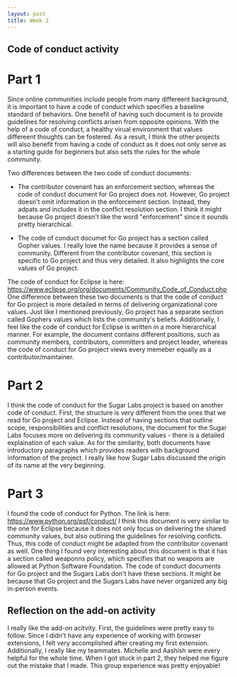 ```yaml
---
layout: post
title: Week 2
---
```


## Code of conduct activity 

# Part 1

Since online communities include people from many differeent background, it is important to have a code of conduct which specifies a baseline standard of behaviors. One benefit of having such document is to provide guidelines for resolving conflicts arisen from opposite opinions. With the help of a code of conduct, a healthy virual environment that values differeent thoughts can be fostered. As a result, I think the other projects will also benefit from having a code of conduct as it does not only serve as a starting guide for beginners but also sets the rules for the whole community.

<!--more-->

Two differences between the two code of conduct documents:
* The contributor covenant has an enforcement section, whereas the code of conduct document for Go project does not. However, Go project doesn't omit information in the enforcement section. Instead, they adpats and includes it in the conflict resolution section. I think it might because Go project doesn't like the word "enforcement" since it sounds pretty hierarchical. 

* The code of conduct documet for Go project has a section called Gopher values. I really love the name because it provides a sense of community. Different from the contributor covenant, this section is specific to Go project and thus very detailed. It also highlights the core values of Go project.


The code of conduct for Eclipse is here: https://www.eclipse.org/org/documents/Community_Code_of_Conduct.php
One difference between these two documents is that the code of conduct for Go project is more detailed in terms of delivering organizational core values. Just like I mentioned previously, Go project has a separate section called Gophers values which lists the community's beliefs. Additionally, I feel like the code of conduct for Eclipse is written in a more hierarchical manner. For example, the document contains different positions, such as community members, contributors, committers and project leader, whereas the code of conduct for Go project views every memeber equally as a contributor/maintainer. 



# Part 2

I think the code of conduct for the Sugar Labs project is based on another code of conduct. First, the structure is very different from the ones that we read for Go project and Eclipse. Instead of having sections that outline scope, responsibilities and conflict resolutions, the document for the Sugar Labs focuses more on delivering its community values - there is a detailed explaination of each value.
As for the similarity, both documents have introductory paragraphs which provides readers with background information of the project. I really like how Sugar Labs discussed the origin of its name at the very beginning. 


# Part 3
I found the code of conduct for Python. The link is here: https://www.python.org/psf/conduct/
I think this document is very similar to the one for Eclipse because it does not only focus on delivering the shared community values, but also outlining the guidelines for resolving conficts. Thus, this code of conduct might be adapted from the contributor covenant as well. One thing I found very interesting about this document is that it has a section called weaponns policy, which specifies that no weapons are allowed at Python Software Foundation. The code of conduct documents for Go project and the Sugars Labs don't have these sections. It might be because that Go project and the Sugars Labs have never organized any big in-person events. 


## Reflection on the add-on activity
I really like the add-on acitvity. First, the guidelines were pretty easy to follow. Since I didn't have any experience of working with browser extensions, I felt very accomplished after creating my first extension. Additionally, I really like my teammates. Michelle and Aashish were every helpful for the whole time. When I got stuck in part 2, they helped me figure out the mistake that I made. This group experience was pretty enjoyable! 